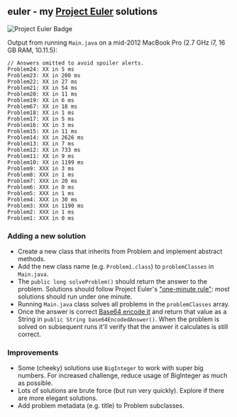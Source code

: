## euler - my [Project Euler][1] solutions

![Project Euler Badge](https://projecteuler.net/profile/markcerqueira.png "Project Euler Badge")

Output from running `Main.java` on a mid-2012 MacBook Pro (2.7 GHz i7, 16 GB RAM, 10.11.5):

```
// Answers omitted to avoid spoiler alerts.
Problem24: XX in 5 ms
Problem23: XX in 200 ms
Problem22: XX in 27 ms
Problem21: XX in 54 ms
Problem20: XX in 11 ms
Problem19: XX in 6 ms
Problem67: XX in 18 ms
Problem18: XX in 1 ms
Problem17: XX in 5 ms
Problem16: XX in 3 ms
Problem15: XX in 11 ms
Problem14: XX in 2626 ms
Problem13: XX in 7 ms
Problem12: XX in 733 ms
Problem11: XX in 9 ms
Problem10: XX in 1199 ms
Problem9: XXX in 3 ms
Problem8: XXX in 1 ms
Problem7: XXX in 20 ms
Problem6: XXX in 0 ms
Problem5: XXX in 1 ms
Problem4: XXX in 30 ms
Problem3: XXX in 1190 ms
Problem2: XXX in 1 ms
Problem1: XXX in 0 ms
```

### Adding a new solution
* Create a new class that inherits from Problem and implement abstract methods.
* Add the new class name (e.g. `Problem1.class`) to `problemClasses` in `Main.java`.
* The `public long solveProblem()` should return the answer to the problem. Solutions should follow Project Euler's ["one-minute rule"][3]: most solutions should run under one minute. 
* Running `Main.java` class solves all problems in the `problemClasses` array.
* Once the answer is correct [Base64 encode it][2] and return that value as a String in `public String base64EncodedAnswer()`. When the problem is solved on subsequent runs it'll verify that the answer it calculates is still correct.

### Improvements
* Some (cheeky) solutions use `BigInteger` to work with super big numbers. For increased challenge, reduce usage of BigInteger as much as possible.
* Lots of solutions are brute force (but run very quickly). Explore if there are more elegant solutions. 
* Add problem metadata (e.g. title) to Problem subclasses.

[1]: https://projecteuler.net/
[2]: https://www.base64encode.org/
[3]: https://projecteuler.net/about
